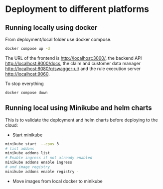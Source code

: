 # Deployment to different platforms

## Running locally using docker

From deployment/local folder use docker compose.

```sh
docker compose up -d
```

The URL of the frontend is [http://localhost:3000/](http://localhost:3000/), the backend API [http://localhost:8000/docs](http://localhost:8000/docs), the claim and customer data manager [http://localhost:8080/q/swagger-ui/](http://localhost:8080/q/swagger-ui/) and the rule execution server [http://localhost:9060](http://localhost:9060/). 

To stop everything

```
docker compose down
```

## Running local using Minikube and helm charts

This is to validate the deployment and helm charts before deploying to the cloud:

* Start minikube 

```sh
minikube start  --cpus 3
# list addons
minikube addons list 
# Enable ingress if not already enabled
minikube addons enable ingress
# and image registry
minikube addons enable registry -
```

* Move images from local docker to minikube

```
```